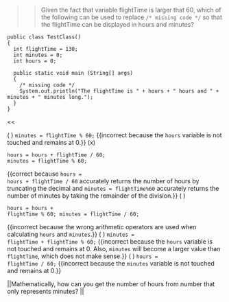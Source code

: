 >>Given the fact that variable flightTime is larger that 60, which of the following can be used to replace <code>/* missing code */</code> so that the flightTime can be displayed in hours and minutes?</p>
<pre><code class="java language-java">public class TestClass()
{
  int flightTime = 130;
  int minutes = 0;
  int hours = 0;

  public static void main (String[] args)
  {
    /* missing code */
    System.out.println("The flightTime is " + hours + " hours and " + minutes + " minutes long.");
  }
}
</code></pre> <<

( ) <code>minutes = flightTime % 60;</code> {{incorrect because the <code>hours</code> variable is not touched and remains at 0.}}
(x) <pre><code class="java language-java">hours = hours + flightTime / 60;
minutes = flightTime % 60;
</code></pre> {{correct because <code>hours = hours + flightTime / 60</code> accurately returns the number of hours by truncating the decimal
and <code>minutes = flightTime%60</code> accurately returns the number of minutes by taking the remainder of the division.}}
( ) <pre><code class="java language-java">hours = hours + flightTime % 60;
minutes = flightTime / 60;
</code></pre> {{incorrect because the wrong arithmetic operators are used when calculating <code>hours</code> and <code>minutes</code>.}}
( ) <code>minutes = flightTime + flightTime % 60;</code> {{incorrect because the <code>hours</code> variable is not touched and remains at 0. Also, <code>minutes</code> will become a larger value than <code>flightTime</code>, which does not make sense.}}
( ) <code>hours = flightTime / 60;</code> {{incorrect because the <code>minutes</code> variable is not touched and remains at 0.}}

||Mathematically, how can you get the number of hours from number that only represents minutes? ||
